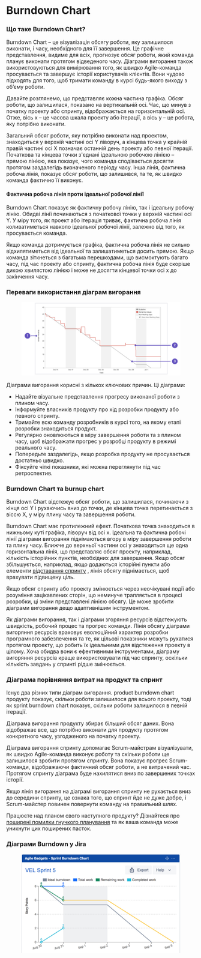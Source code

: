 # Burndown Chart

### Що таке Burndown Chart?

Burndown Chart – це візуалізація обсягу роботи, яку залишилося виконати, і часу, необхідного для її завершення. Це графічне представлення, видиме для всіх, прогнозує обсяг роботи, який команда планує виконати протягом відведеного часу. Діаграми вигорання також використовуються для вимірювання того, як швидко Agile-команда просувається та завершує історії користувачів клієнтів. Вони чудово підходять для того, щоб тримати команду в курсі будь-якого виходу з об’єму роботи.

Давайте розглянемо, що представляє кожна частина графіка. Обсяг роботи, що залишилася, показано на вертикальній осі. Час, що минув з початку проекту або спринту, відображається на горизонтальній осі. Отже, вісь x – це часова шкала проекту або ітерації, а вісь y – це робота, яку потрібно виконати.

Загальний обсяг роботи, яку потрібно виконати над проектом, знаходиться у верхній частині осі Y ліворуч, а кінцева точка у крайній правій частині осі X позначає останній день проекту або певної ітерації. Початкова та кінцева точки з'єднані ідеальною робочою лінією – прямою лінією, яка показує, чого команда сподівається досягти протягом заздалегідь визначеного періоду часу. Інша лінія, фактична робоча лінія, показує обсяг роботи, що залишився, та те, як швидко команда фактично її виконує.

#### Фактична робоча лінія проти ідеальної робочої лінії

Burndown Chart показує як фактичну робочу лінію, так і ідеальну робочу лінію. Обидві лінії починаються з початкової точки у верхній частині осі Y. У міру того, як проект або ітерація триває, фактична робоча лінія коливатиметься навколо ідеальної робочої лінії, залежно від того, як просувається команда.

Якщо команда дотримується графіка, фактична робоча лінія не сильно відхилятиметься від ідеальної та залишатиметься досить прямою. Якщо команда зіткнеться з багатьма перешкодами, що висмоктують багато часу, під час проекту або спринту, фактична робоча лінія буде скоріше дикою хвилястою лінією і може не досягти кінцевої точки осі x до закінчення часу.

### Переваги використання діаграм вигорання

<figure><img src=".gitbook/assets/image (4) (2).png" alt=""><figcaption></figcaption></figure>

Діаграми вигорання корисні з кількох ключових причин. Ці діаграми:

* Надайте візуальне представлення прогресу виконаної роботи з плином часу.
* Інформуйте власників продукту про хід розробки продукту або певного спринту.
* Тримайте всю команду розробників в курсі того, на якому етапі розробки знаходиться продукт.
* Регулярно оновлюються в міру завершення роботи та з плином часу, щоб відображати прогрес у розробці продукту в режимі реального часу.
* Попередьте заздалегідь, якщо розробка продукту не просувається достатньо швидко.
* Фіксуйте чіткі показники, які можна переглянути під час ретроспектив.

### Burndown Chart та burnup chart

Burndown Chart відстежує обсяг роботи, що залишилася, починаючи з кінця осі Y і рухаючись вниз до точки, де кінцева точка перетинається з віссю X, у міру плину часу та завершення роботи.

Burndown Chart має протилежний ефект. Початкова точка знаходиться в нижньому куті графіка, ліворуч від осі x. Ідеальна та фактична робочі лінії діаграми вигорання піднімаються вгору в міру завершення роботи та плину часу. Ближче до верхньої частини осі y знаходиться ще одна горизонтальна лінія, що представляє обсяг проекту, наприклад, кількість історійних пунктів, необхідних для завершення. Якщо обсяг збільшується, наприклад, якщо додаються історійні пункти або елементи [відставання спринту](https://www.easyagile.com/blog/sprint-backlog/) , лінія обсягу піднімається, щоб врахувати підвищену ціль.

Якщо обсяг спринту або проекту змінюється через неочікувані події або розуміння зацікавлених сторін, що неминуче трапляється в процесі розробки, ці зміни представлені лінією обсягу. Це може зробити діаграми вигорання дещо адаптивнішим інструментом.

Як діаграми вигорання, так і діаграми згоряння ресурсів відстежують швидкість, робочий процес та прогрес команди. Лінія обсягу діаграми вигоряння ресурсів враховує еволюційний характер розробки програмного забезпечення та те, як цільові показники можуть рухатися протягом проекту, що робить їх ідеальними для відстеження проекту в цілому. Хоча обидва вони є ефективними інструментами, діаграму вигоряння ресурсів краще використовувати під час спринту, оскільки кількість завдань у спринті рідше змінюється.

### Діаграма порівняння витрат на продукт та спринт

Існує два різних типи діаграм вигорання. product burndown chart продукту показує, скільки роботи залишилося для всього проекту, тоді як sprint burndown chart показує, скільки роботи залишилося в певній ітерації.

Діаграма вигорання продукту збирає більший обсяг даних. Вона відображає все, що потрібно виконати для продукту протягом конкретного часу, узгодженого на початку проекту.

Діаграма вигорання спринту допомагає Scrum-майстрам візуалізувати, як швидко Agile-команда виконує роботу та скільки роботи ще залишилося зробити протягом спринту. Вона показує прогрес Scrum-команди, відображаючи фактичний обсяг роботи, а не витрачений час. Протягом спринту діаграма буде нахилятися вниз по завершених точках історії.

Якщо лінія вигорання на діаграмі вигорання спринту не рухається вниз до середини спринту, це ознака того, що спринт йде не дуже добре, і Scrum-майстер повинен повернути команду на правильний шлях.

Працюєте над планом свого наступного продукту? Дізнайтеся про [поширені помилки гнучкого планування](https://www.easyagile.com/blog/agile-planning/) та як ваша команда може уникнути цих поширених пасток.

### Діаграми Burndown у Jira

<figure><img src=".gitbook/assets/image (5) (2).png" alt=""><figcaption></figcaption></figure>
